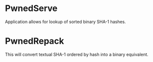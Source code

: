 PwnedServe
==========

Application allows for lookup of sorted binary SHA-1 hashes.



PwnedRepack
===========

This will convert textual SHA-1 ordered by hash into a binary equivalent.

